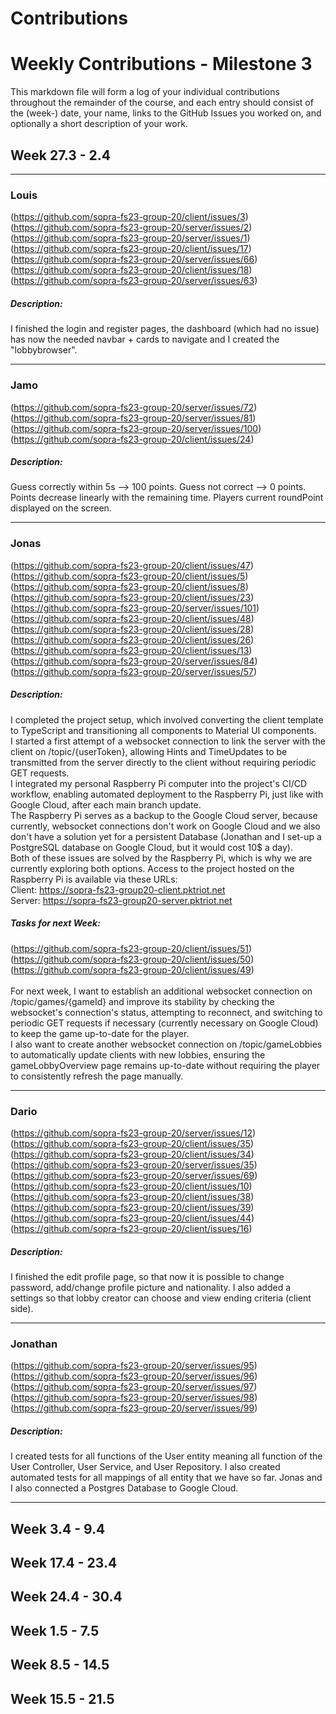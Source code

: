 Contributions
==============

# Weekly Contributions - Milestone 3


This markdown file will form a log of your individual contributions
throughout the remainder of the course, and each entry should consist of the (week-) date, your
name, links to the GitHub Issues you worked on, and optionally a short description of your work.

## Week 27.3 - 2.4

---

### Louis
(https://github.com/sopra-fs23-group-20/client/issues/3) <br />
(https://github.com/sopra-fs23-group-20/server/issues/2)<br />
(https://github.com/sopra-fs23-group-20/server/issues/1)<br />
(https://github.com/sopra-fs23-group-20/client/issues/17)<br />
(https://github.com/sopra-fs23-group-20/server/issues/66)<br />
(https://github.com/sopra-fs23-group-20/client/issues/18)<br />
(https://github.com/sopra-fs23-group-20/server/issues/63)<br />
##### Description:
I finished the login and register pages, the dashboard (which had no issue) has now the needed navbar + cards to navigate and I created the "lobbybrowser".
<br />

---

### Jamo

(https://github.com/sopra-fs23-group-20/server/issues/72)<br />
(https://github.com/sopra-fs23-group-20/server/issues/81)<br />
(https://github.com/sopra-fs23-group-20/server/issues/100)<br />
(https://github.com/sopra-fs23-group-20/client/issues/24)<br />

##### Description: 
Guess correctly within 5s --> 100 points. Guess not correct --> 0 points. Points decrease linearly with the remaining time. Players current roundPoint displayed on the screen.

---

### Jonas
(https://github.com/sopra-fs23-group-20/client/issues/47)<br />
(https://github.com/sopra-fs23-group-20/client/issues/5)<br />
(https://github.com/sopra-fs23-group-20/client/issues/8)<br />
(https://github.com/sopra-fs23-group-20/client/issues/23)<br />
(https://github.com/sopra-fs23-group-20/server/issues/101)<br />
(https://github.com/sopra-fs23-group-20/client/issues/48)<br />
(https://github.com/sopra-fs23-group-20/client/issues/28)<br />
(https://github.com/sopra-fs23-group-20/client/issues/26)<br />
(https://github.com/sopra-fs23-group-20/client/issues/13)<br />
(https://github.com/sopra-fs23-group-20/server/issues/84)<br />
(https://github.com/sopra-fs23-group-20/server/issues/57)<br />

##### Description: 
I completed the project setup, which involved converting the client template to TypeScript and transitioning all components to Material UI components. <br />
I started a first attempt of a websocket connection to link the server with the client on /topic/{userToken}, allowing Hints and TimeUpdates to be transmitted from the server directly to the client without requiring periodic GET requests.<br />
I integrated my personal Raspberry Pi computer into the project's CI/CD workflow, enabling automated deployment to the Raspberry Pi, just like with Google Cloud, after each main branch update. <br />
The Raspberry Pi serves as a backup to the Google Cloud server, because currently, websocket connections don't work on Google Cloud and we also don't have a solution yet for a persistent Database (Jonathan and I set-up a PostgreSQL database on Google Cloud, but it would cost 10$ a day).<br />
Both of these issues are solved by the Raspberry Pi, which is why we are currently exploring both options. 
Access to the project hosted on the Raspberry Pi is available via these URLs:<br />
Client: https://sopra-fs23-group20-client.pktriot.net<br />
Server: https://sopra-fs23-group20-server.pktriot.net

##### Tasks for next Week: 
(https://github.com/sopra-fs23-group-20/client/issues/51)<br />
(https://github.com/sopra-fs23-group-20/client/issues/50)<br />
(https://github.com/sopra-fs23-group-20/client/issues/49)<br /> <br />
For next week, I want to establish an additional websocket connection on /topic/games/{gameId} and improve its stability by checking the websocket's connection's status, attempting to reconnect, and switching to periodic GET requests if necessary (currently necessary on Google Cloud) to keep the game up-to-date for the player. <br />
I also want to create another websocket connection on /topic/gameLobbies to automatically update clients with new lobbies, ensuring the gameLobbyOverview page remains up-to-date without requiring the player to consistently refresh the page manually.

---

### Dario
(https://github.com/sopra-fs23-group-20/server/issues/12)<br />
(https://github.com/sopra-fs23-group-20/client/issues/35)<br />
(https://github.com/sopra-fs23-group-20/client/issues/34)<br />
(https://github.com/sopra-fs23-group-20/server/issues/35)<br />
(https://github.com/sopra-fs23-group-20/server/issues/69)<br />
(https://github.com/sopra-fs23-group-20/client/issues/10)<br />
(https://github.com/sopra-fs23-group-20/client/issues/38)<br />
(https://github.com/sopra-fs23-group-20/client/issues/39)<br />
(https://github.com/sopra-fs23-group-20/client/issues/44)<br />
(https://github.com/sopra-fs23-group-20/client/issues/16)<br />

##### Description:
I finished the edit profile page, so that now it is possible to change password, add/change profile picture and nationality. I also added a settings so that lobby creator can choose and view ending criteria (client side).

---

### Jonathan
(https://github.com/sopra-fs23-group-20/server/issues/95)<br />
(https://github.com/sopra-fs23-group-20/server/issues/96)<br />
(https://github.com/sopra-fs23-group-20/server/issues/97)<br />
(https://github.com/sopra-fs23-group-20/server/issues/98)<br />
(https://github.com/sopra-fs23-group-20/server/issues/99)<br />

##### Description:
I created tests for all functions of the User entity meaning all function of the User Controller, User Service, and User Repository. I also created automated tests for all mappings of all entity that we have so far.
Jonas and I also connected a Postgres Database to Google Cloud.

---

## Week 3.4 - 9.4
## Week 17.4 - 23.4
## Week 24.4 - 30.4
## Week 1.5 - 7.5
## Week 8.5 - 14.5
## Week 15.5 - 21.5

